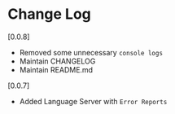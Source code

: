 # Change Log

[0.0.8]

- Removed some unnecessary `console logs`
- Maintain CHANGELOG
- Maintain README.md

[0.0.7]

- Added Language Server with `Error Reports`
